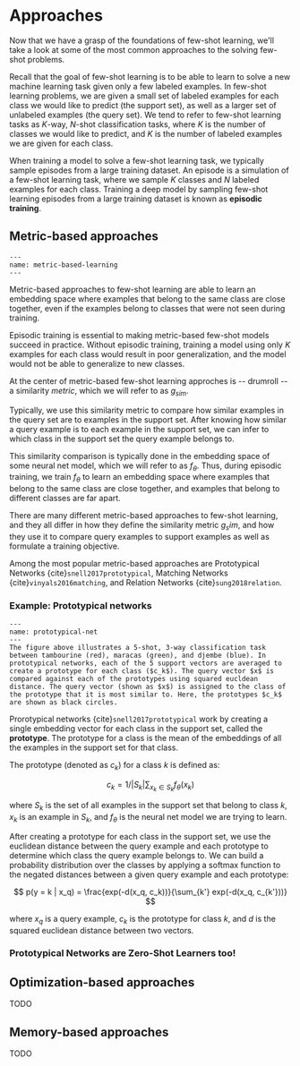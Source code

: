 # Approaches

Now that we have a grasp of the foundations of few-shot learning, 
we'll take a look at some of the most common approaches to the solving few-shot problems. 

Recall that the goal of few-shot learning is to be able to learn to solve a new machine learning task given only a few labeled examples. In few-shot learning problems, we are given a small set of labeled examples for each class we would like to predict (the support set), as well as a larger set of unlabeled examples (the query set). We tend to refer to few-shot learning tasks as $K$-way, $N$-shot classification tasks, where $K$ is the number of classes we would like to predict, and $K$ is the number of labeled examples we are given for each class. 

When training a model to solve a few-shot learning task, we typically sample episodes from a large training dataset. An episode is a simulation of a few-shot learning task, where we sample $K$ classes and $N$ labeled examples for each class. Training a deep model by sampling few-shot learning episodes from a large training dataset is known as **episodic training**.

## Metric-based approaches

```{figure} ../assets/foundations/metric-based-learning.png
---
name: metric-based-learning
---

```

Metric-based approaches to few-shot learning are able to learn an embedding space where examples that belong to the same class are close together, even if the examples belong to classes that were not seen during training. 

Episodic training is essential to making metric-based few-shot models succeed in practice. Without episodic training, training a model using only $K$ examples for each class would result in poor generalization, and the model would not be able to generalize to new classes. 

At the center of metric-based few-shot learning approches is -- drumroll -- a similarity _metric_, which we will refer to as $g_{sim}$. 

Typically, we use this similarity metric to compare how similar examples in the query set are to examples in the support set. After knowing how similar a query example is to each example in the support set, we can infer to which class in the support set the query example belongs to. 

This similarity comparison is typically done in the embedding space of some neural net model, which we will refer to as $f_\theta$. Thus, during episodic training, we train $f_\theta$ to learn an embedding space where examples that belong to the same class are close together, and examples that belong to different classes are far apart. 

There are many different metric-based approaches to few-shot learning, and they all differ in how they define the similarity metric $g_sim$, and how they use it to compare query examples to support examples as well as formulate a training objective.

Among the most popular metric-based approaches are Prototypical Networks {cite}`snell2017prototypical`, Matching Networks {cite}`vinyals2016matching`, and Relation Networks {cite}`sung2018relation`.

### Example: Prototypical networks

```{figure} ../assets/foundations/prototypical-net.png
---
name: prototypical-net
---
The figure above illustrates a 5-shot, 3-way classification task between tambourine (red), maracas (green), and djembe (blue). In prototypical networks, each of the 5 support vectors are averaged to create a prototype for each class ($c_k$). The query vector $x$ is compared against each of the prototypes using squared eucldean distance. The query vector (shown as $x$) is assigned to the class of the prototype that it is most similar to. Here, the prototypes $c_k$ are shown as black circles. 
```

Prorotypical networks {cite}`snell2017prototypical` work by creating a single embedding vector  for each class in the support set, called the **prototype**. The prototype for a class is the mean of the embeddings of all the examples in the support set for that class.

The prototype (denoted as $c_k$) for a class $k$ is defined as:

$$
c_k = 1 / |S_k| \sum_{x_k \in S_k} f_\theta(x_k)
$$

where $S_k$ is the set of all examples in the support set that belong to class $k$, $x_k$ is an example in $S_k$, and $f_\theta$ is the neural net model we are trying to learn. 

After creating a prototype for each class in the support set, we use the euclidean distance between the query example and each prototype to determine which class the query example belongs to. We can build a probability distribution over the classes by applying a softmax function to the negated distances between a given query example and each prototype:

$$
p(y = k | x_q) = \frac{exp(-d(x_q, c_k))}{\sum_{k'} exp(-d(x_q, c_{k'}))}
$$

where $x_q$ is a query example, $c_k$ is the prototype for class $k$, and $d$ is the squared euclidean distance between two vectors.

### Prototypical Networks are Zero-Shot Learners too!

## Optimization-based approaches

TODO

## Memory-based approaches

TODO
